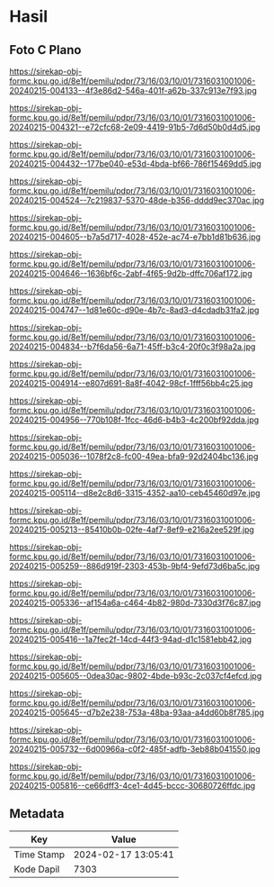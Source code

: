 # Hasil

## Foto C Plano

https://sirekap-obj-formc.kpu.go.id/8e1f/pemilu/pdpr/73/16/03/10/01/7316031001006-20240215-004133--4f3e86d2-546a-401f-a62b-337c913e7f93.jpg

https://sirekap-obj-formc.kpu.go.id/8e1f/pemilu/pdpr/73/16/03/10/01/7316031001006-20240215-004321--e72cfc68-2e09-4419-91b5-7d6d50b0d4d5.jpg

https://sirekap-obj-formc.kpu.go.id/8e1f/pemilu/pdpr/73/16/03/10/01/7316031001006-20240215-004432--177be040-e53d-4bda-bf66-786f15469dd5.jpg

https://sirekap-obj-formc.kpu.go.id/8e1f/pemilu/pdpr/73/16/03/10/01/7316031001006-20240215-004524--7c219837-5370-48de-b356-dddd9ec370ac.jpg

https://sirekap-obj-formc.kpu.go.id/8e1f/pemilu/pdpr/73/16/03/10/01/7316031001006-20240215-004605--b7a5d717-4028-452e-ac74-e7bb1d81b636.jpg

https://sirekap-obj-formc.kpu.go.id/8e1f/pemilu/pdpr/73/16/03/10/01/7316031001006-20240215-004646--1636bf6c-2abf-4f65-9d2b-dffc706af172.jpg

https://sirekap-obj-formc.kpu.go.id/8e1f/pemilu/pdpr/73/16/03/10/01/7316031001006-20240215-004747--1d81e60c-d90e-4b7c-8ad3-d4cdadb31fa2.jpg

https://sirekap-obj-formc.kpu.go.id/8e1f/pemilu/pdpr/73/16/03/10/01/7316031001006-20240215-004834--b7f6da56-6a71-45ff-b3c4-20f0c3f98a2a.jpg

https://sirekap-obj-formc.kpu.go.id/8e1f/pemilu/pdpr/73/16/03/10/01/7316031001006-20240215-004914--e807d691-8a8f-4042-98cf-1fff56bb4c25.jpg

https://sirekap-obj-formc.kpu.go.id/8e1f/pemilu/pdpr/73/16/03/10/01/7316031001006-20240215-004956--770b108f-1fcc-46d6-b4b3-4c200bf92dda.jpg

https://sirekap-obj-formc.kpu.go.id/8e1f/pemilu/pdpr/73/16/03/10/01/7316031001006-20240215-005036--1078f2c8-fc00-49ea-bfa9-92d2404bc136.jpg

https://sirekap-obj-formc.kpu.go.id/8e1f/pemilu/pdpr/73/16/03/10/01/7316031001006-20240215-005114--d8e2c8d6-3315-4352-aa10-ceb45460d97e.jpg

https://sirekap-obj-formc.kpu.go.id/8e1f/pemilu/pdpr/73/16/03/10/01/7316031001006-20240215-005213--85410b0b-02fe-4af7-8ef9-e216a2ee529f.jpg

https://sirekap-obj-formc.kpu.go.id/8e1f/pemilu/pdpr/73/16/03/10/01/7316031001006-20240215-005259--886d919f-2303-453b-9bf4-9efd73d6ba5c.jpg

https://sirekap-obj-formc.kpu.go.id/8e1f/pemilu/pdpr/73/16/03/10/01/7316031001006-20240215-005336--af154a6a-c464-4b82-980d-7330d3f76c87.jpg

https://sirekap-obj-formc.kpu.go.id/8e1f/pemilu/pdpr/73/16/03/10/01/7316031001006-20240215-005416--1a7fec2f-14cd-44f3-94ad-d1c1581ebb42.jpg

https://sirekap-obj-formc.kpu.go.id/8e1f/pemilu/pdpr/73/16/03/10/01/7316031001006-20240215-005605--0dea30ac-9802-4bde-b93c-2c037cf4efcd.jpg

https://sirekap-obj-formc.kpu.go.id/8e1f/pemilu/pdpr/73/16/03/10/01/7316031001006-20240215-005645--d7b2e238-753a-48ba-93aa-a4dd60b8f785.jpg

https://sirekap-obj-formc.kpu.go.id/8e1f/pemilu/pdpr/73/16/03/10/01/7316031001006-20240215-005732--6d00966a-c0f2-485f-adfb-3eb88b041550.jpg

https://sirekap-obj-formc.kpu.go.id/8e1f/pemilu/pdpr/73/16/03/10/01/7316031001006-20240215-005816--ce66dff3-4ce1-4d45-bccc-30680726ffdc.jpg


## Metadata

| Key        | Value               |
| ---------- | ------------------- |
| Time Stamp | 2024-02-17 13:05:41 |
| Kode Dapil | 7303                |



